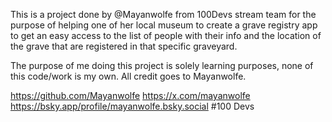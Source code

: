 This is a project done by @Mayanwolfe from 100Devs stream team for the purpose of helping one of her local museum to create a grave registry app to get an easy access to the list of people with their info and the location of the grave that are registered in that specific graveyard.

The purpose of me doing this project is solely learning purposes, none of this code/work is my own. All credit goes to Mayanwolfe.

https://github.com/Mayanwolfe
https://x.com/mayanwolfe
https://bsky.app/profile/mayanwolfe.bsky.social
#100 Devs
